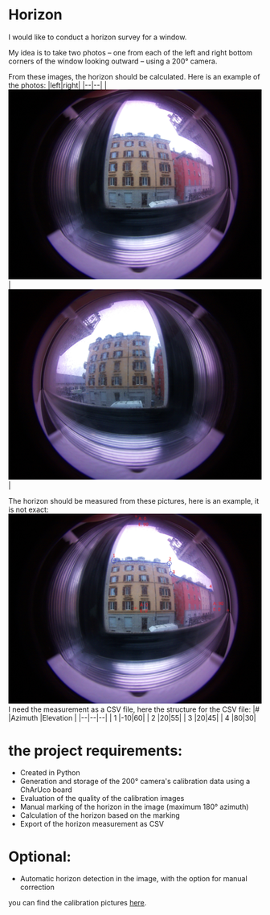 
# Horizon
I would like to conduct a horizon survey for a window.

My idea is to take two photos – one from each of the left and right bottom corners of the window looking outward – using a 200° camera.

From these images, the horizon should be calculated.
Here is an example of the photos:
|left|right|
|--|--|
|![window corner left](https://github.com/croghostrider/horizon/blob/main/image/sampel/window%20corner%20left.jpg?raw=true)|![window corner right](https://github.com/croghostrider/horizon/blob/main/image/sampel/window%20corner%20right.jpg?raw=true)  |

The horizon should be measured from these pictures, here is an example, it is not exact:
![measurement](https://github.com/croghostrider/horizon/blob/main/image/sampel/window%20corner%20left%20-%20measurement.jpg?raw=true)
I need the measurement as a CSV file, here the structure for the CSV file:
|# |Azimuth |Elevation |
|--|--|--|
| 1 |-10|60|
| 2 |20|55|
| 3 |20|45|
| 4 |80|30|

# the project requirements:

 - Created in Python
 - Generation and storage of the 200° camera's calibration data using a ChArUco board
 - Evaluation of the quality of the calibration images
 - Manual marking of the horizon in the image (maximum 180° azimuth)
 - Calculation of the horizon based on the marking
 - Export of the horizon measurement as CSV

# Optional:

 - Automatic horizon detection in the image, with the option for manual correction

you can find the calibration pictures [here](https://github.com/croghostrider/horizon/tree/main/image/calibration).


